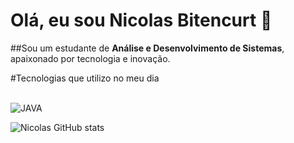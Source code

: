 
# Olá, eu sou Nicolas Bitencurt 👋

##Sou um estudante de **Análise e Desenvolvimento de Sistemas**, apaixonado por tecnologia e inovação.

#Tecnologias que utilizo no meu dia

<div style="display: inline_block"><br/>
 <img aling="center" alt="JAVA" srm="https://img.shields.io/badge/Java-ED8B00?style=for-the-badge&logo=openjdk&logoColor=white" />
</div>


![Nicolas GitHub stats](https://github-readme-stats.vercel.app/api?username=Nicolas-Bitencurt&show_icons=true&theme=dark)
